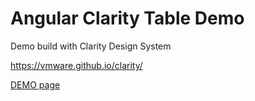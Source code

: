 # Angular Clarity Table Demo

Demo build with Clarity Design System

https://vmware.github.io/clarity/


[DEMO page](https://rspteam.github.io/demo-dists/scroll-table/)
